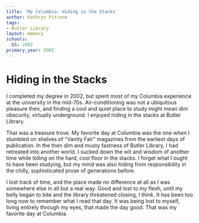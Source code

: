```yaml
---
title: 'My Columbia: Hiding in the Stacks'
author: Kathryn Pitrone
tags:
- Butler Library
layout: memory
schools:
  GS: 2002
primary_year: 2002
---
```

# Hiding in the Stacks

I completed my degree in 2002, but spent most of my Columbia experience at the university in the mid-70s.  Air-conditioning was not a ubiquitous pleasure then, and finding a cool and quiet place to study might mean dim obscurity, virtually underground.  I enjoyed hiding in the stacks at Butler Library.

That was a treasure trove.  My favorite day at Columbia was the one when I stumbled on shelves of "Vanity Fair" magazines from the earliest days of publication.  In the then dim and musty fastness of Butler Library, I had retreated into another world.   I sucked down the wit and wisdom of another time while lolling on the hard, cool floor in the stacks.  I forget what I ought to have been studying, but my mind was also hiding from responsibility in the chilly, sophisticated prose of generations before.

I lost track of time, and the place made no difference at all as I was somewhere else in all but a real way.   Good and lost to my flesh, until my belly began to bite and the library threatened closing, I think.   It has been too long now to remember what I read that day.  It was being lost to myself, living entirely through my eyes, that made the day good.  That was my favorite day at Columbia.
